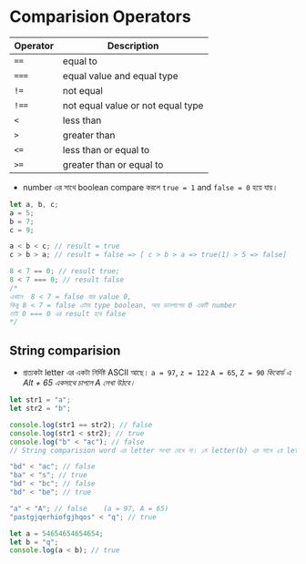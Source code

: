 # Comparision Operators

| Operator | Description                       |
| -------- | --------------------------------- |
| `==`     | equal to                          |
| `===`    | equal value and equal type        |
| `!=`     | not equal                         |
| `!==`    | not equal value or not equal type |
| `<`      | less than                         |
| `>`      | greater than                      |
| `<=`     | less than or equal to             |
| `>=`     | greater than or equal to          |

- number এর সাথে boolean compare করলে `true = 1` and `false = 0` হয়ে যায়।

```javascript
let a, b, c;
a = 5;
b = 7;
c = 9;

a < b < c; // result = true
c > b > a; // result = false => [ c > b > a => true(1) > 5 => false]

8 < 7 == 0; // result true;
8 < 7 === 0; // result false
/* 
এখানে  8 < 7 = false যার value 0, 
কিন্তু 8 < 7 = false এটার type boolean, আর ডানপাশের 0 একটি number
তাই 0 === 0 এর result হবে false
*/
```

## String comparision

- প্রত্যকটা letter এর একটা নির্দিষ্ট ASCII আছে।
  `a = 97`, `z = 122`
  `A = 65`, `Z = 90`
  _কিবোর্ড ‍এ ‍Alt + 65 একসাথে চাপলে A লেখা উঠবে।_

```javascript
let str1 = "a";
let str2 = "b";

console.log(str1 == str2); // false
console.log(str1 < str2); // true
console.log("b" < "ac"); // false
// String comparision word এর letter সংখ্যা দেখে না। ১ম letter(b) এর সাখে ২য় letter (a) এর  compare করে false return করেছে। (ac) এর c আর check করেনি। ১ম letter == ১ম letter একই হলে check করত।
```

```javascript
"bd" < "ac"; // false
"ba" < "s"; // true
"bd" < "bc"; // false
"bd" < "be"; // true

"a" < "A"; // false    (a = 97, A = 65)
"pastgjqerhiofgjhqos" < "q"; // true

let a = 54654654654654;
let b = "q";
console.log(a < b); // true
```

